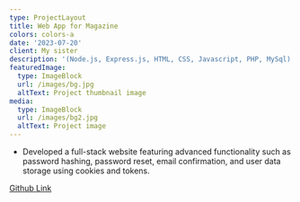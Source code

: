 ```yaml
---
type: ProjectLayout
title: Web App for Magazine
colors: colors-a
date: '2023-07-20'
client: My sister
description: '(Node.js, Express.js, HTML, CSS, Javascript, PHP, MySql)'
featuredImage:
  type: ImageBlock
  url: /images/bg.jpg
  altText: Project thumbnail image
media:
  type: ImageBlock
  url: /images/bg2.jpg
  altText: Project image
---
```

*   Developed a full-stack website featuring advanced functionality such as password hashing, password reset, email confirmation, and user data storage using cookies and tokens.

[Github Link](https://github.com/mabrown8888/Raw-Dog-Mag-Website.git)
